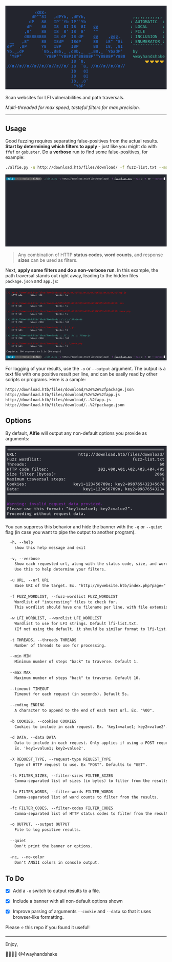 ![banner](images/banner.png)

Scan websites for LFI vulnerabilities and path traversals. 

*Multi-threaded for max speed, tasteful filters for max precision.*

---

## Usage

Good fuzzing requires separating false-positives from the actual results. **Start by determining which filters to apply** - just like you might do with `ffuf` or `gobuster`. Do a **verbose** run to find some false-positives, for example:

```bash
./alfie.py -u http://download.htb/files/download/ -f fuzz-list.txt --max 3 -t 60 --verbose
```

![false-positive](images/false-positive.gif)

> Any combination of HTTP **status codes**, **word counts**, and response **sizes** can be used as filters. 

Next, **apply some filters and do a non-verbose run**. In this example, the path traversal stands out right away, leading to the hidden files `package.json` and `app.js`:

![lfi-test](images/lfi-test.gif)

For logging of your results, use the `-o` or `--output` argument. The output is a text file with one positive result per line, and can be easily read by other scripts or programs. Here is a sample:

```
http://download.htb/files/download/%2e%2e%2fpackage.json
http://download.htb/files/download/%2e%2e%2fapp.js
http://download.htb/files/download/..%2fapp.js
http://download.htb/files/download/..%2fpackage.json
```



## Options

By default, **Alfie** will output any non-default options you provide as arguments:

![options display](images/options%20display.png)

You can suppress this behavior and hide the banner with the `-q` or `--quiet` flag (in case you want to pipe the output to another program).

```html
  -h, --help            
	show this help message and exit

  -v, --verbose         
	Show each requested url, along with the status code, size, and words in the response.
	Use this to help determine your filters.

  -u URL, --url URL     
	Base URI of the target. Ex. "http://mywebsite.htb/index.php?page="

  -f FUZZ_WORDLIST, --fuzz-wordlist FUZZ_WORDLIST
	Wordlist of "interesting" files to check for. 
	This wordlist should have one filename per line, with file extensions if applicable.

  -w LFI_WORDLIST, --wordlist LFI_WORDLIST
	Wordlist to use for LFI strings. Default lfi-list.txt.
	(If not using the default, it should be similar format to lfi-list.txt)

  -t THREADS, --threads THREADS
	Number of threads to use for processing.

  --min MIN             
	Minimum number of steps "back" to traverse. Default 1.

  --max MAX             
	Maximum number of steps "back" to traverse. Default 10.

  --timeout TIMEOUT     
	Timeout for each request (in seconds). Default 5s.

  --ending ENDING       
	A character to append to the end of each test url. Ex. "%00".

  -b COOKIES, --cookies COOKIES
	Cookies to include in each request. Ex. 'key1=value1; key2=value2'.

  -d DATA, --data DATA  
	Data to include in each request. Only applies if using a POST request (see -X option).
    Ex. 'key1=value1; key2=value2'.

  -X REQUEST_TYPE, --request-type REQUEST_TYPE
	Type of HTTP request to use. Ex "POST". Defaults to "GET".

  -fs FILTER_SIZES, --filter-sizes FILTER_SIZES
	Comma-separated list of sizes (in bytes) to filter from the results.

  -fw FILTER_WORDS, --filter-words FILTER_WORDS
	Comma-separated list of word counts to filter from the results.

  -fc FILTER_CODES, --filter-codes FILTER_CODES
	Comma-separated list of HTTP status codes to filter from the results.

  -o OUTPUT, --output OUTPUT
	File to log positive results.

  --quiet
	Don't print the banner or options.

  -nc, --no-color
	Don't ANSII colors in console output.

```



## To Do

- [x] Add a `-o` switch to output results to a file.
- [x] Include a banner with all non-default options shown
- [x] Improve parsing of arguments `--cookie` and `--data` so that it uses browser-like formatting.



Please :star: this repo if you found it useful!


---

Enjoy, 

:handshake::handshake::handshake::handshake:
@4wayhandshake